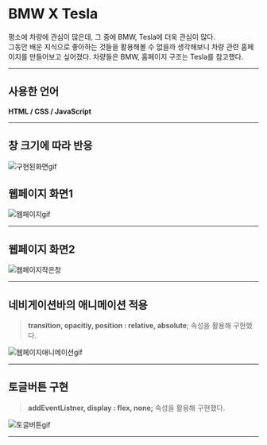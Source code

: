 
# BMW X Tesla

평소에 차량에 관심이 많은데, 그 중에 BMW, Tesla에 더욱 관심이 많다.<br/>
그동안 배운 지식으로 좋아하는 것들을 활용해볼 수 없을까 생각해보니 차량 관련 홈페이지를 만들어보고 싶어졌다.
차량들은 BMW, 홈페이지 구조는 Tesla를 참고했다.

----

## 사용한 언어

**HTML / CSS / JavaScript**




----

## 창 크기에 따라 반응 

![구현된화면gif](https://user-images.githubusercontent.com/89075605/138601844-b4276fd9-822a-4a6c-b454-0a0e6acc0618.gif)


## 웹페이지 화면1
![웹페이지gif](https://user-images.githubusercontent.com/89075605/138601639-0f34beac-4a5b-455f-b872-1f7f4beaecd6.gif)

----

## 웹페이지 화면2
![웹페이지작은창](https://user-images.githubusercontent.com/89075605/138601661-0fcb5b2b-5b41-4c93-ad9a-bb8a9f1b1114.gif)

----

## 네비게이션바의 애니메이션 적용
> **transition, opacitiy, position : relative, absolute**; 속성을 활용해 구현했다.

![웹페이지애니메이션gif](https://user-images.githubusercontent.com/89075605/138601725-a015ccf2-6178-4aa3-8c0a-d78a7198d646.gif)

----

## 토글버튼 구현 
> **addEventListner, display : flex, none;** 속성을 활용해 구현했다.

![토글버튼gif](https://user-images.githubusercontent.com/89075605/138601732-9ab13c32-d85d-43de-8ffc-61f7596512ee.gif)

----
